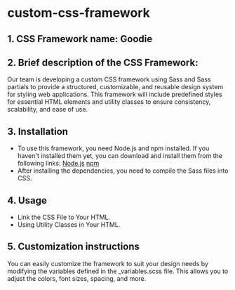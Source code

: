 # custom-css-framework

## 1. CSS Framework name: Goodie

## 2. Brief description of the CSS Framework:

Our team is developing a custom CSS framework using Sass and Sass partials to provide a structured, customizable, and reusable design system for styling web applications. This framework will include predefined styles for essential HTML elements and utility classes to ensure consistency, scalability, and ease of use.

## 3. Installation

- To use this framework, you need Node.js and npm installed. If you haven't installed them yet, you can download and install them from the following links: [Node.js](https://nodejs.org/)
  [npm](https://www.npmjs.com/)
- After installing the dependencies, you need to compile the Sass files into CSS.

## 4. Usage

- Link the CSS File to Your HTML.
- Using Utility Classes in Your HTML.

## 5. Customization instructions

You can easily customize the framework to suit your design needs by modifying the variables defined in the \_variables.scss file. This allows you to adjust the colors, font sizes, spacing, and more.
